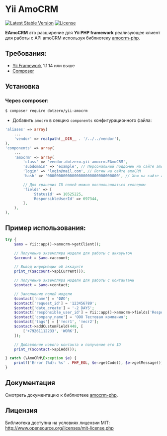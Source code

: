# Yii AmoCRM

[![Latest Stable Version](https://poser.pugx.org/dotzero/yii-amocrm/version)](https://packagist.org/packages/dotzero/yii-amocrm)
[![License](https://poser.pugx.org/dotzero/yii-amocrm/license)](https://packagist.org/packages/dotzero/yii-amocrm)

**EAmoCRM** это расширение для **Yii PHP framework** реализующее клиент для работы с API amoCRM
используя библиотеку [amocrm-php](https://github.com/dotzero/amocrm-php).

## Требования:

- [Yii Framework](https://github.com/yiisoft/yii) 1.1.14 или выше
- [Composer](http://getcomposer.org/doc/)

## Установка

### Через composer:

```bash
$ composer require dotzero/yii-amocrm
```

-  Добавить `amocrm` в секцию `components` конфигурационного файла:

```php
'aliases' => array(
    ...
    'vendor' => realpath(__DIR__ . '/../../vendor'),
),
'components' => array(
    ...
    'amocrm' => array(
        'class' => 'vendor.dotzero.yii-amocrm.EAmoCRM',
        'subdomain' => 'example', // Персональный поддомен на сайте amoCRM
        'login' => 'login@mail.com', // Логин на сайте amoCRM
        'hash' => '00000000000000000000000000000000', // Хеш на сайте amoCRM

        // Для хранения ID полей можно воспользоваться хелпером
        'fields' => [
            'StatusId' => 10525225,
            'ResponsibleUserId' => 697344,
        ],
    ),
),
```

## Пример использования:

```php
try {
    $amo = Yii::app()->amocrm->getClient();

    // Получение экземпляра модели для работы с аккаунтом
    $account = $amo->account;

    // Вывод информации об аккаунте
    print_r($account->apiCurrent());

    // Получение экземпляра модели для работы с контактами
    $contact = $amo->contact;

    // Заполнение полей модели
    $contact['name'] = 'ФИО';
    $contact['request_id'] = '123456789';
    $contact['date_create'] = '-2 DAYS';
    $contact['responsible_user_id'] = Yii::app()->amocrm->fields['ResponsibleUserId'];
    $contact['company_name'] = 'ООО Тестовая компания';
    $contact['tags'] = ['тест1', 'тест2'];
    $contact->addCustomField(448, [
        ['+79261112233', 'WORK'],
    ]);

    // Добавление нового контакта и получение его ID
    print_r($contact->apiAdd());

} catch (\AmoCRM\Exception $e) {
    printf('Error (%d): %s' . PHP_EOL, $e->getCode(), $e->getMessage());
}
```

## Документация

Смотреть документацию к библиотеке [amocrm-php](https://github.com/dotzero/amocrm-php).

## Лицензия

Библиотека доступна на условиях лицензии MIT: http://www.opensource.org/licenses/mit-license.php
